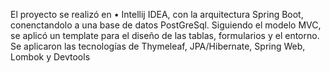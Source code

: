 El proyecto se realizó en •	Intellij IDEA, con la arquitectura Spring Boot, conenctandolo a una base de datos PostGreSql.
Siguiendo el modelo MVC, se aplicó un template para el diseño de las tablas, formularios y el entorno.
Se aplicaron las tecnologías de Thymeleaf, JPA/Hibernate, Spring Web, Lombok y Devtools
